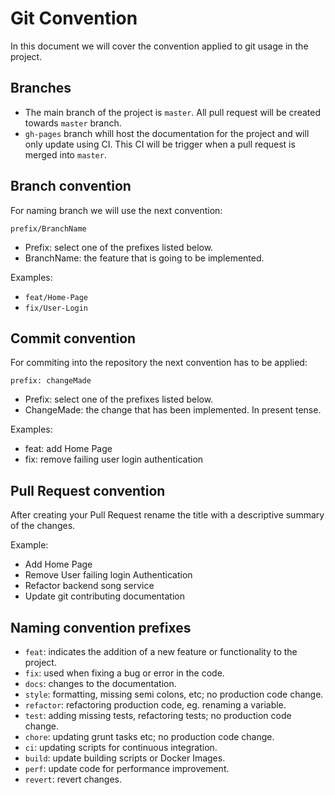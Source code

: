 # Git Convention

In this document we will cover the convention applied to git usage in the project.

## Branches

- The main branch of the project is `master`. All pull request will be created towards `master` branch.
- `gh-pages` branch whill host the documentation for the project and will only update using CI. This CI will be trigger when a pull request is merged into `master`.

## Branch convention

For naming branch we will use the next convention:

`prefix/BranchName`

- Prefix: select one of the prefixes listed below.
- BranchName: the feature that is going to be implemented.

Examples:

- `feat/Home-Page`
- `fix/User-Login`

## Commit convention

For commiting into the repository the next convention has to be applied:

`prefix: changeMade`

- Prefix: select one of the prefixes listed below.
- ChangeMade: the change that has been implemented. In present tense.

Examples:

- feat: add Home Page
- fix: remove failing user login authentication

## Pull Request convention

After creating your Pull Request rename the title with a descriptive summary of the changes.

Example:

- Add Home Page
- Remove User failing login Authentication
- Refactor backend song service
- Update git contributing documentation

## Naming convention prefixes

- `feat`: indicates the addition of a new feature or functionality to the project.
- `fix`: used when fixing a bug or error in the code.
- `docs`: changes to the documentation.
- `style`: formatting, missing semi colons, etc; no production code change.
- `refactor`: refactoring production code, eg. renaming a variable.
- `test`: adding missing tests, refactoring tests; no production code change.
- `chore`: updating grunt tasks etc; no production code change.
- `ci`: updating scripts for continuous integration.
- `build`: update building scripts or Docker Images.
- `perf`: update code for performance improvement.
- `revert`: revert changes.
